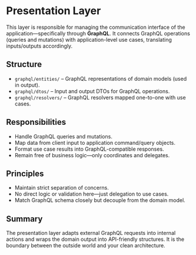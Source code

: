 # Presentation Layer

This layer is responsible for managing the communication interface of the application—specifically through **GraphQL**. It connects GraphQL operations (queries and mutations) with application-level use cases, translating inputs/outputs accordingly.

## Structure

- `graphql/entities/` – GraphQL representations of domain models (used in output).
- `graphql/dtos/` – Input and output DTOs for GraphQL operations.
- `graphql/resolvers/` – GraphQL resolvers mapped one-to-one with use cases.

## Responsibilities

- Handle GraphQL queries and mutations.
- Map data from client input to application command/query objects.
- Format use case results into GraphQL-compatible responses.
- Remain free of business logic—only coordinates and delegates.

## Principles

- Maintain strict separation of concerns.
- No direct logic or validation here—just delegation to use cases.
- Match GraphQL schema closely but decouple from the domain model.

## Summary
The presentation layer adapts external GraphQL requests into internal actions and wraps the domain output into API-friendly structures. It is the boundary between the outside world and your clean architecture.
